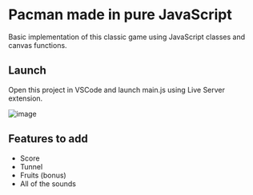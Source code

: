 # Pacman made in pure JavaScript
Basic implementation of this classic game using JavaScript classes and canvas functions.

## Launch
Open this project in VSCode and launch main.js using Live Server extension.

![image](https://github.com/sergiocarp10/Pacman/assets/66924320/4f186152-24e8-4a5d-b992-460c23bad45e)

## Features to add
- Score
- Tunnel
- Fruits (bonus)
- All of the sounds